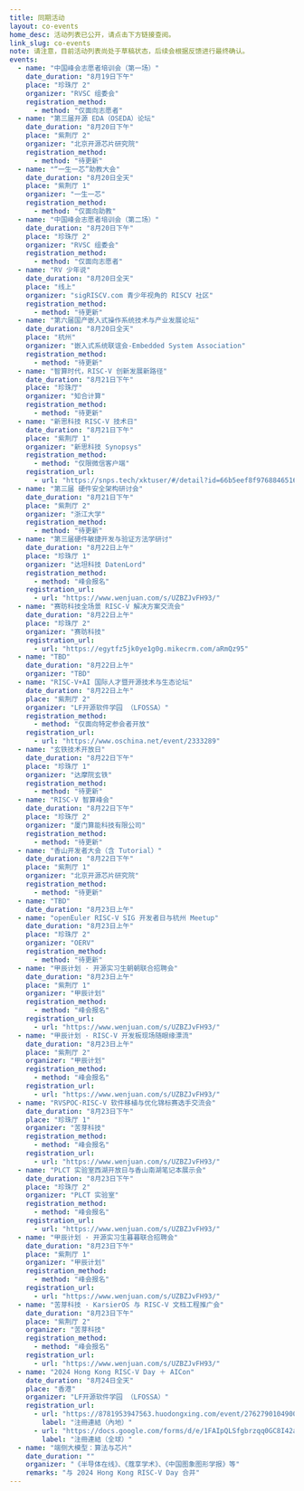 ```yaml
---
title: 同期活动
layout: co-events
home_desc: 活动列表已公开，请点击下方链接查阅。
link_slug: co-events
note: 请注意，目前活动列表尚处于草稿状态，后续会根据反馈进行最终确认。
events:
  - name: "中国峰会志愿者培训会（第一场）"
    date_duration: "8月19日下午"
    place: "珍珠厅 2"
    organizer: "RVSC 组委会"
    registration_method:
      - method: "仅面向志愿者"
  - name: "第三届开源 EDA（OSEDA）论坛"
    date_duration: "8月20日下午"
    place: "紫荆厅 2"
    organizer: "北京开源芯片研究院"
    registration_method:
      - method: "待更新"
  - name: "“一生一芯”助教大会"
    date_duration: "8月20日全天"
    place: "紫荆厅 1"
    organizer: "一生一芯"
    registration_method:
      - method: "仅面向助教"
  - name: "中国峰会志愿者培训会（第二场）"
    date_duration: "8月20日下午"
    place: "珍珠厅 2"
    organizer: "RVSC 组委会"
    registration_method:
      - method: "仅面向志愿者"
  - name: "RV 少年说"
    date_duration: "8月20日全天"
    place: "线上"
    organizer: "sigRISCV.com 青少年视角的 RISCV 社区"
    registration_method:
      - method: "待更新"
  - name: "第六届国产嵌入式操作系统技术与产业发展论坛"
    date_duration: "8月20日全天"
    place: "杭州"
    organizer: "嵌入式系统联谊会-Embedded System Association"
    registration_method:
      - method: "待更新"
  - name: "智算时代，RISC-V 创新发展新路径"
    date_duration: "8月21日下午"
    place: "珍珠厅"
    organizer: "知合计算"
    registration_method:
      - method: "待更新"
  - name: "新思科技 RISC-V 技术日"
    date_duration: "8月21日下午"
    place: "紫荆厅 1"
    organizer: "新思科技 Synopsys"
    registration_method:
      - method: "仅限微信客户端"
    registration_url:
      - url: "https://snps.tech/xktuser/#/detail?id=66b5eef8f97688465165eaf9"
  - name: "第三届 硬件安全架构研讨会"
    date_duration: "8月21日下午"
    place: "紫荆厅 2"
    organizer: "浙江大学"
    registration_method:
      - method: "待更新"
  - name: "第三届硬件敏捷开发与验证方法学研讨"
    date_duration: "8月22日上午"
    place: "珍珠厅 1"
    organizer: "达坦科技 DatenLord"
    registration_method:
      - method: "峰会报名"
    registration_url:
      - url: "https://www.wenjuan.com/s/UZBZJvFH93/"
  - name: "赛昉科技全场景 RISC-V 解决方案交流会"
    date_duration: "8月22日上午"
    place: "珍珠厅 2"
    organizer: "赛昉科技"
    registration_url:
      - url: "https://egytfz5jk0ye1g0g.mikecrm.com/aRmQz95"
  - name: "TBD"
    date_duration: "8月22日上午"
    organizer: "TBD"
  - name: "RISC-V+AI 国际人才暨开源技术与生态论坛"
    date_duration: "8月22日上午"
    place: "紫荆厅 2"
    organizer: "LF开源软件学园 （LFOSSA）"
    registration_method:
      - method: "仅面向特定参会者开放"
    registration_url:
      - url: "https://www.oschina.net/event/2333289"
  - name: "玄铁技术开放日"
    date_duration: "8月22日下午"
    place: "珍珠厅 1"
    organizer: "达摩院玄铁"
    registration_method:
      - method: "待更新"
  - name: "RISC-V 智算峰会"
    date_duration: "8月22日下午"
    place: "珍珠厅 2"
    organizer: "厦门算能科技有限公司"
    registration_method:
      - method: "待更新"
  - name: "香山开发者大会（含 Tutorial）"
    date_duration: "8月22日下午"
    place: "紫荆厅 1"
    organizer: "北京开源芯片研究院"
    registration_method:
      - method: "待更新"
  - name: "TBD"
    date_duration: "8月23日上午"
  - name: "openEuler RISC-V SIG 开发者日与杭州 Meetup"
    date_duration: "8月23日上午"
    place: "珍珠厅 2"
    organizer: "OERV"
    registration_method:
      - method: "待更新"
  - name: "甲辰计划 · 开源实习生朝朝联合招聘会"
    date_duration: "8月23日上午"
    place: "紫荆厅 1"
    organizer: "甲辰计划"
    registration_method:
      - method: "峰会报名"
    registration_url:
      - url: "https://www.wenjuan.com/s/UZBZJvFH93/"
  - name: "甲辰计划 · RISC-V 开发板现场随眼缘漂流"
    date_duration: "8月23日上午"
    place: "紫荆厅 2"
    organizer: "甲辰计划"
    registration_method:
      - method: "峰会报名"
    registration_url:
      - url: "https://www.wenjuan.com/s/UZBZJvFH93/"
  - name: "RVSPOC·RISC-V 软件移植与优化锦标赛选手交流会"
    date_duration: "8月23日下午"
    place: "珍珠厅 1"
    organizer: "苦芽科技"
    registration_method:
      - method: "峰会报名"
    registration_url:
      - url: "https://www.wenjuan.com/s/UZBZJvFH93/"
  - name: "PLCT 实验室西湖开放日与香山南湖笔记本展示会"
    date_duration: "8月23日下午"
    place: "珍珠厅 2"
    organizer: "PLCT 实验室"
    registration_method:
      - method: "峰会报名"
    registration_url:
      - url: "https://www.wenjuan.com/s/UZBZJvFH93/"
  - name: "甲辰计划 · 开源实习生暮暮联合招聘会"
    date_duration: "8月23日下午"
    place: "紫荆厅 1"
    organizer: "甲辰计划"
    registration_method:
      - method: "峰会报名"
    registration_url:
      - url: "https://www.wenjuan.com/s/UZBZJvFH93/"
  - name: "苦芽科技 · KarsierOS 与 RISC-V 文档工程推广会"
    date_duration: "8月23日下午"
    place: "紫荆厅 2"
    organizer: "苦芽科技"
    registration_method:
      - method: "峰会报名"
    registration_url:
      - url: "https://www.wenjuan.com/s/UZBZJvFH93/"
  - name: "2024 Hong Kong RISC-V Day ＋ AICon"
    date_duration: "8月24日全天"
    place: "香港"
    organizer: "LF开源软件学园 （LFOSSA）"
    registration_url:
      - url: "https://8781953947563.huodongxing.com/event/2762790104900"
        label: "注冊連結（內地）"
      - url: "https://docs.google.com/forms/d/e/1FAIpQLSfgbrzqq0GC8I42aW1igLKGoKkewL8r1S54WBhodIOoJTETvQ/viewform"
        label: "注冊連結（全球）"
  - name: "端侧大模型：算法与芯片"
    date_duration: ""
    organizer: "《半导体在线》、《蔻享学术》、《中国图象图形学报》等"
    remarks: "与 2024 Hong Kong RISC-V Day 合并"
---
```


